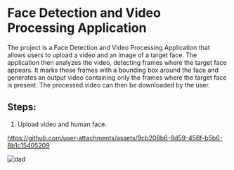 # Face Detection and Video Processing Application

The project is a Face Detection and Video Processing Application that allows users to upload a video and an image of a target face. The application then analyzes the video, detecting frames where the target face appears. It marks those frames with a bounding box around the face and generates an output video containing only the frames where the target face is present. The processed video can then be downloaded by the user.

## Steps:
1. Upload video and human face.



https://github.com/user-attachments/assets/9cb208b6-8d59-456f-b5b6-8b1c15405209




![dad](https://github.com/user-attachments/assets/d51915aa-da28-4475-8bf1-156e59b16bd5)


